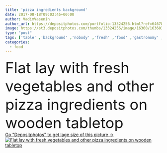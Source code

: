 ```yaml
---
title: 'pizza ingredients background'
date: 2017-08-18T09:03:45+00:00
author: VadimVasenin
author_url: https://depositphotos.com/portfolio-13324256.html?ref=64678756
image: https://st3.depositphotos.com/thumbs/13324256/image/16360/163603036/api_thumb_450.jpg?forcejpeg=true
type: "post"
tags: ['table' ,'background' ,'nobody' ,'fresh' ,'food' ,'gastronomy' ,'wooden' ,'cuisine' ,'tasty' ,'delicious' ,'appetizing' ,'homemade' ,'meal' ,'eating' ,'herbs' ,'nutrition' ,'cookery' ,'vegetables' ,'culinary' ,'unhealthy' ,'italian' ,'surface' ,'ingredients' ,'bakery' ,'appetite' ,'Variety' ,'various' ,'onion' ,'mushrooms' ,'bake' ,'pizza' ,'tabletop' ,'arugula' ,'Italian cuisine' ,'copy space' ,'junk food' ,'top view' ,'wooden board' ,'cherry tomatoes' ,'chili peppers' ,'from above' ,'food styling' ,'basil leaves' ,'food composition' ]
categories: 
  - food
---
```

<div aling="center">
            <font size="60"> Flat lay with fresh vegetables and other pizza ingredients on wooden tabletop</font>   
</div>
<div>
    <a href='https://depositphotos.com/163603036/stock-photo-pizza-ingredients-background.html?ref=64678756' target=_blank > Go "Depositphotos" to get lage size of this picture ->
        <img href='https://depositphotos.com/163603036/stock-photo-pizza-ingredients-background.html?ref=64678756' src='https://st3.depositphotos.com/13324256/16360/i/950/depositphotos_163603036-stock-photo-pizza-ingredients-background.jpg?forcejpeg=true' alt='Flat lay with fresh vegetables and other pizza ingredients on wooden tabletop' >
    </a>
</div>
